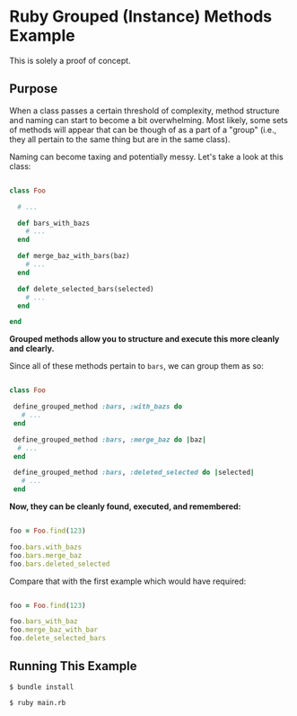 # Ruby Grouped (Instance) Methods Example

This is solely a proof of concept.

## Purpose

When a class passes a certain threshold of complexity, method structure and naming can start to become a bit overwhelming. Most likely, some sets of methods will appear that can be though of as a part of a "group" (i.e., they all pertain to the same thing but are in the same class).

Naming can become taxing and potentially messy. Let's take a look at this class:

```Ruby

class Foo

  # ...

  def bars_with_bazs
    # ...
  end

  def merge_baz_with_bars(baz)
    # ...
  end

  def delete_selected_bars(selected)
    # ...
  end

end
```

**Grouped methods allow you to structure and execute this more cleanly and clearly.**

Since all of these methods pertain to `bars`, we can group them as so:

```Ruby

class Foo

 define_grouped_method :bars, :with_bazs do
   # ...
 end

 define_grouped_method :bars, :merge_baz do |baz|
  # ...
 end

 define_grouped_method :bars, :deleted_selected do |selected|
   # ...
 end

```

**Now, they can be cleanly found, executed, and remembered:**

```Ruby

foo = Foo.find(123)

foo.bars.with_bazs
foo.bars.merge_baz
foo.bars.deleted_selected

```

Compare that with the first example which would have required:

```Ruby

foo = Foo.find(123)

foo.bars_with_baz
foo.merge_baz_with_bar
foo.delete_selected_bars

```

## Running This Example

```shell
$ bundle install

$ ruby main.rb
```
